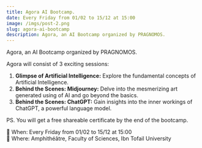 ```yaml
---
title: Agora AI Bootcamp.
date: Every Friday from 01/02 to 15/12 at 15:00
image: /imgs/post-2.png
slug: agora-ai-bootcamp
description: Agora, an AI Bootcamp organized by PRAGNOMOS.
---
```


Agora, an AI Bootcamp organized by PRAGNOMOS.

Agora will consist of 3 exciting sessions:
1. **Glimpse of Artificial Intelligence:** Explore the fundamental concepts of Artificial Intelligence.
2. **Behind the Scenes: Midjourney:** Delve into the mesmerizing art generated using of AI and go beyond the basics.
3. **Behind the Scenes: ChatGPT:** Gain insights into the inner workings of ChatGPT, a powerful language model.

PS. You will get a free shareable certificate by the end of the bootcamp.

📅 When: Every Friday from 01/02 to 15/12 at 15:00  
📍 Where: Amphithéâtre, Faculty of Sciences, Ibn Tofail University
